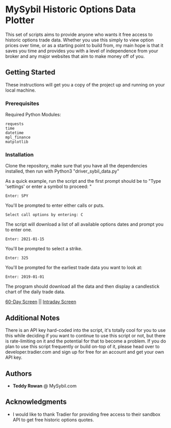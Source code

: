 # MySybil Historic Options Data Plotter

This set of scripts aims to provide anyone who wants it free access to historic options trade data. Whether you use this simply to view option prices over time, or as a starting point to build from, my main hope is that it saves you time and provides you with a level of independence from your broker and any major websites that aim to make money off of you.


## Getting Started

These instructions will get you a copy of the project up and running on your local machine.

### Prerequisites

Required Python Modules:
```
requests
time
datetime
mpl_finance
matplotlib
```

### Installation

Clone the repository, make sure that you have all the dependencies installed, then run with Python3 "driver_sybil_data.py"

As a quick example, run the script and the first prompt should be to "Type 'settings' or enter a symbol to proceed: "

```
Enter: SPY
```

You'll be prompted to enter either calls or puts.

```
Select call options by entering: C
```

The script will download a list of all available options dates and prompt you to enter one.
```
Enter: 2021-01-15
```

You'll be prompted to select a strike.
```
Enter: 325
```

You'll be prompted for the earliest trade data you want to look at:
```
Enter: 2019-01-01
```

The program should download all the data and then display a candlestick chart of the daily trade data.

[60-Day Screen](https://raw.githubusercontent.com/MySybil/tradier-options-plotter/master/screens/spy_315c_12202019_60day.png)
 || 
[Intraday Screen](https://raw.githubusercontent.com/MySybil/tradier-options-plotter/master/screens/spy_315c_12202019_intraday_nov26.png)

## Additional Notes

There is an API key hard-coded into the script, it's totally cool for you to use this while deciding if you want to continue to use this script or not, but there is rate-limiting on it and the potential for that to become a problem. If you do plan to use this script frequently or build on-top of it, please head over to developer.tradier.com and sign up for free for an account and get your own API key.

## Authors

* **Teddy Rowan** @  MySybil.com

## Acknowledgments

* I would like to thank Tradier for providing free access to their sandbox API to get free historic options quotes.
